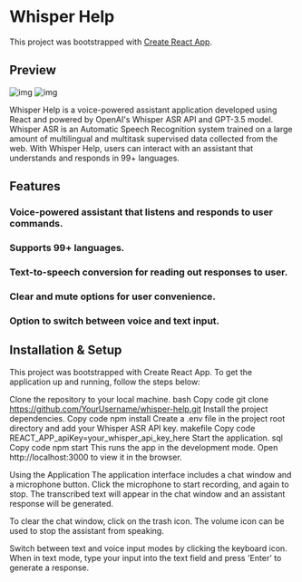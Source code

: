 # Whisper Help

This project was bootstrapped with [Create React App](https://github.com/facebook/create-react-app).


## Preview

![img](https://i.postimg.cc/0y2v2sPN/Screenshot-2023-05-31-at-7-50-50-PM.png) ![img](https://i.postimg.cc/76B7dDHT/Screenshot-2023-05-31-at-7-58-53-PM.png)


Whisper Help is a voice-powered assistant application developed using React and powered by OpenAI's Whisper ASR API and GPT-3.5 model. Whisper ASR is an Automatic Speech Recognition system trained on a large amount of multilingual and multitask supervised data collected from the web. With Whisper Help, users can interact with an assistant that understands and responds in 99+ languages.

## Features

### Voice-powered assistant that listens and responds to user commands.
### Supports 99+ languages.
### Text-to-speech conversion for reading out responses to user.
### Clear and mute options for user convenience.
### Option to switch between voice and text input.


## Installation & Setup
This project was bootstrapped with Create React App. To get the application up and running, follow the steps below:

Clone the repository to your local machine.
bash
Copy code
git clone https://github.com/YourUsername/whisper-help.git
Install the project dependencies.
Copy code
npm install
Create a .env file in the project root directory and add your Whisper ASR API key.
makefile
Copy code
REACT_APP_apiKey=your_whisper_api_key_here
Start the application.
sql
Copy code
npm start
This runs the app in the development mode. Open http://localhost:3000 to view it in the browser.

Using the Application
The application interface includes a chat window and a microphone button. Click the microphone to start recording, and again to stop. The transcribed text will appear in the chat window and an assistant response will be generated.

To clear the chat window, click on the trash icon. The volume icon can be used to stop the assistant from speaking.

Switch between text and voice input modes by clicking the keyboard icon. When in text mode, type your input into the text field and press 'Enter' to generate a response.

